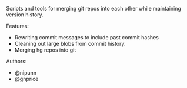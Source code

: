 Scripts and tools for merging git repos into each other while
maintaining version history.

Features:
- Rewriting commit messages to include past commit hashes
- Cleaning out large blobs from commit history.
- Merging hg repos into git

Authors:
- @nipunn
- @gnprice
